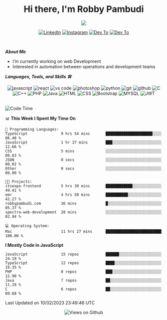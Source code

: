 <div align="center">
   <h1>Hi there, I'm Robby Pambudi </h1>

<img src="https://pronoun.cyou/x/y?subject=He&object=Him&height=20"> 
</div>

<p align='center'>
   <a href="https://www.linkedin.com/in/robbypambudi" target="_blank"><img src="https://img.shields.io/badge/LinkedIn-0077B5?style=for-the-badge&logo=linkedin&logoColor=white" alt="LinkedIn"></a>
   <a href="https://www.instagram.com/robbypambudi" target="_blank"><img src="https://img.shields.io/badge/Instagram-E4405F?style=for-the-badge&logo=instagram&logoColor=white" alt="Instagram"></a>
   <a href="https://dev.to/robbypambudi" target="_blank"><img src="https://img.shields.io/badge/dev.to-0A0A0A?style=for-the-badge&logo=dev.to&logoColor=white" alt="Dev To"></a>
   <a href="https://www.facebook.com/robbyulungpambudi" target="_blank"><img src="https://img.shields.io/badge/Facebook-1877F2?style=for-the-badge&logo=facebook&logoColor=white" alt="Dev To"></a>

</p> <p>
<br>
   
***About Me***
   
- I’m currently working on web Development
- Interested in automation between operations and development teams
 
   
***Languages, Tools, and Skills 🛠***

   <div align="center">
   <img src="https://img.shields.io/badge/JavaScript-F7DF1E?style=for-the-badge&logo=javascript&logoColor=black" alt="javascript" />
      <img src="https://img.shields.io/badge/React-61DAFB?style=for-the-badge&logo=react&logoColor=black" alt="react" />
      <img src="https://img.shields.io/badge/vs%20code-007ACC?style=for-the-badge&logo=visual%20studio%20code&logoColor=white" alt="vs code" />
      <img src="https://img.shields.io/badge/adobe%20photoshop-31A8FF?style=for-the-badge&logo=adobe%20photoshop&logoColor=white" alt="photoshop" />
      <img src="https://img.shields.io/badge/python-3776AB?style=for-the-badge&logo=python&logoColor=white" alt="python" />
      <img src="https://img.shields.io/badge/Git-F05032?style=for-the-badge&logo=git&logoColor=white" alt="git" />
      <img src="https://img.shields.io/badge/GitHub-100000?style=for-the-badge&logo=github&logoColor=white" alt="github" />
      <img src="https://img.shields.io/badge/c-%2300599C.svg?style=for-the-badge&logo=c&logoColor=white" alt="C" />
      <img src="https://img.shields.io/badge/c++-%2300599C.svg?style=for-the-badge&logo=c%2B%2B&logoColor=white" alt="C++" />   
      <img src="https://img.shields.io/badge/PHP-777BB4?style=for-the-badge&logo=php&logoColor=white" alt="PHP" />
      <img src="https://img.shields.io/badge/Java-ED8B00?style=for-the-badge&logo=java&logoColor=white" alt="Java"/>
      <img src="https://img.shields.io/badge/HTML5-E34F26?style=for-the-badge&logo=html5&logoColor=white" alt="HTML" />
      <img src="https://img.shields.io/badge/CSS-239120?&style=for-the-badge&logo=css3&logoColor=white" alt ="CSS" />
      <img src="https://img.shields.io/badge/Bootstrap-563D7C?style=for-the-badge&logo=bootstrap&logoColor=white" alt="Bootstrap" />
      <img src="https://img.shields.io/badge/MySQL-00000F?style=for-the-badge&logo=mysql&logoColor=white" alt="MYSQL" />
      <img src="https://img.shields.io/badge/json%20web%20tokens-323330?style=for-the-badge&logo=json-web-tokens&logoColor=pink" alt="JWT" />
      
   </div><br>
   
<!--START_SECTION:waka-->
![Code Time](http://img.shields.io/badge/Code%20Time-424%20hrs%209%20mins-blue)

📊 **This Week I Spent My Time On** 

```text
💬 Programming Languages: 
TypeScript               9 hrs 54 mins       █████████████████████░░░░   86.48 % 
JavaScript               1 hr 27 mins        ███░░░░░░░░░░░░░░░░░░░░░░   12.66 % 
CSS                      5 mins              ░░░░░░░░░░░░░░░░░░░░░░░░░   00.83 % 
JSON                     0 secs              ░░░░░░░░░░░░░░░░░░░░░░░░░   00.02 % 
Other                    0 secs              ░░░░░░░░░░░░░░░░░░░░░░░░░   00.00 % 

🐱‍💻 Projects: 
itsexpo-frontend         5 hrs 39 mins       ████████████░░░░░░░░░░░░░   49.41 % 
emr                      4 hrs 50 mins       ██████████░░░░░░░░░░░░░░░   42.27 % 
robbypambudi.com         36 mins             █░░░░░░░░░░░░░░░░░░░░░░░░   05.37 % 
spectra-web-development  20 mins             ░░░░░░░░░░░░░░░░░░░░░░░░░   02.94 % 

💻 Operating System: 
Mac                      11 hrs 27 mins      █████████████████████████   100.00 % 

```

**I Mostly Code in JavaScript** 

```text
JavaScript               15 repos            ██████░░░░░░░░░░░░░░░░░░░   24.19 % 
TypeScript               12 repos            ████░░░░░░░░░░░░░░░░░░░░░   19.35 % 
PHP                      8 repos             ███░░░░░░░░░░░░░░░░░░░░░░   12.90 % 
Java                     7 repos             ██░░░░░░░░░░░░░░░░░░░░░░░   11.29 % 
C                        6 repos             ██░░░░░░░░░░░░░░░░░░░░░░░   09.68 % 

```



 Last Updated on 10/02/2023 23:49:46 UTC
<!--END_SECTION:waka-->

<div align="center">
<img src="https://komarev.com/ghpvc/?username=robbypambudi&color=green" alt="Views on Github" />
</div>

